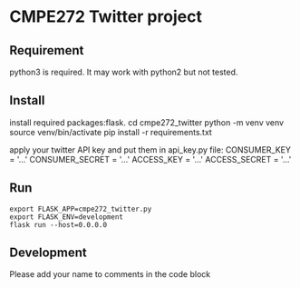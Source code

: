 # CMPE272 Twitter project

## Requirement

python3 is required. It may work with python2 but not tested.

## Install

install required packages:flask.
    cd cmpe272_twitter
    python -m venv venv
    source venv/bin/activate
    pip install -r requirements.txt

apply your twitter API key and put them in api_key.py file:
    CONSUMER_KEY    = '...'
    CONSUMER_SECRET = '...'
    ACCESS_KEY      = '...'
    ACCESS_SECRET   = '...'

## Run

    export FLASK_APP=cmpe272_twitter.py
    export FLASK_ENV=development
    flask run --host=0.0.0.0

## Development

Please add your name to comments in the code block